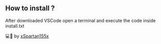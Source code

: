 ## How to install ?

After downloaded VSCode open a terminal and execute the code inside install.txt

💻💖 by [xSpartan155x](https://github.com/xSpartan155x)
